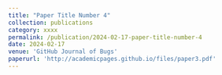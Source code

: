 ```yaml
---
title: "Paper Title Number 4"
collection: publications
category: xxxx
permalink: /publication/2024-02-17-paper-title-number-4
date: 2024-02-17
venue: 'GitHub Journal of Bugs'
paperurl: 'http://academicpages.github.io/files/paper3.pdf'
---
```


